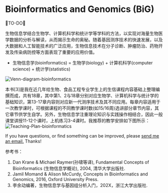 # Bioinformatics and Genomics (BiG)

🐘TO-DO🐘

生物信息学结合生物学、计算机科学和统计学等学科的方法，以实现对海量生物医学数据的分析与解读，从而揭示生命的奥秘。随着基因测序技术的快速发展，以及大数据和人工智能技术的广泛应用，生物信息技术在分子诊断、肿瘤防治、药物开发及传染病防控等方面表现了重要的应用价值。
* 生物信息学(bioinformatics) = 生物学(biology) + 计算机科学(computer science) + 统计学(statistics)

![Venn-diagram-bioinformatics](https://raw.githubusercontent.com/adong77/bigbook/master/imageBed/Venn-diagram-bioinformatics.png)

本书[3]是我在近几年给生物、食品工程专业学生上的生信课程内容基础上整理编撰而成，共有18章，其中第1、2与18章分别对应生物学、计算机科学与统计学的基础知识，第13-17章内容则对应新一代测序技术及其不同应用。每章内容适用于一次教学课时，可根据课程的不同教学课时数(如15/16周)选讲部分章节内容，其它章节供学生自学。另外，生物信息学注重理论知识与实践操作相结合，因此一般课堂讲授11-12个课时，上机练习3-4课时。我推荐的教学安排如下图所示：
![Teaching-Plan-bioinformatics](https://raw.githubusercontent.com/adong77/bigbook/master/imageBed/Teaching-plan-bioinformatics.png)

If you have questions, or find something can be improved, please <a href="mailto:youdng@hotmail.com">send me an email.</a> Thanks!

参考书：
1. Dan Krane & Michael Raymer(孙啸等译), Fundamental Concepts of Bioinformatics (生物信息学概论), 2004, 清华大学出版社.
2. Jamil Momand & Alison McCurdy, Concepts in Bioinformatics and Genomics, 2016, Oxford University Press.
3. 李余动编著，生物信息学与基因组分析入门，202X，浙江大学出版社.